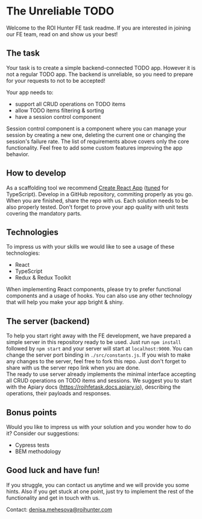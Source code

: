 # The Unreliable TODO

Welcome to the ROI Hunter FE task readme. If you are interested in joining our FE team, read on and show us your best!


## The task

Your task is to create a simple backend-connected TODO app. However it is not a regular TODO app. The backend is unreliable, so you need to prepare for your requests to not to be accepted!

Your app needs to:

* support all CRUD operations on TODO items
* allow TODO items filtering & sorting
* have a session control component

Session control component is a component where you can manage your session by creating a new one, deleting the current one or changing the session's failure rate. The list of requirements above covers only the core functionality. Feel free to add some custom features improving the app behavior.


## How to develop

As a scaffolding tool we recommend [Create React App](https://github.com/facebook/create-react-app) ([tuned](https://facebook.github.io/create-react-app/docs/adding-typescript) for TypeScript). Develop in a GitHub repository, commiting properly as you go. When you are finished, share the repo with us.
Each solution needs to be also properly tested. Don't forget to prove your app quality with unit tests covering the mandatory parts.


## Technologies

To impress us with your skills we would like to see a usage of these technologies:

* React
* TypeScript
* Redux & Redux Toolkit

When implementing React components, please try to prefer functional components and a usage of hooks. You can also use any other technology that will help you make your app bright & shiny.


## The server (backend)

To help you start right away with the FE development, we have prepared a simple server in this repository ready to be used. Just run `npm install` followed by `npm start` and your server will start at `localhost:9000`. You can change the server port binding in `./src/constants.js`. If you wish to make any changes to the server, feel free to fork this repo. Just don't forget to share with us the server repo link when you are done.  
The ready to use server already implements the minimal interface accepting all CRUD operations on TODO items and sessions. We suggest you to start with the Apiary docs (https://roihfetask.docs.apiary.io), describing the operations, their payloads and responses.


## Bonus points

Would you like to impress us with your solution and you wonder how to do it? Consider our suggestions:

* Cypress tests
* BEM methodology


## Good luck and have fun!

If you struggle, you can contact us anytime and we will provide you some hints. Also if you get stuck at one point, just try to implement the rest of the functionality and get in touch with us.

Contact: denisa.mehesova@roihunter.com

